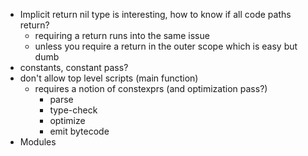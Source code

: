 - Implicit return nil type is interesting, how to know if all code paths return?
  - requiring a return runs into the same issue
  - unless you require a return in the outer scope which is easy but dumb
- constants, constant pass?
- don't allow top level scripts (main function)
  - requires a notion of constexprs (and optimization pass?)
    - parse
    - type-check
    - optimize
    - emit bytecode
- Modules